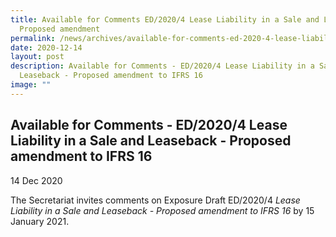 ```yaml
---
title: Available for Comments ED/2020/4 Lease Liability in a Sale and Leaseback
  Proposed amendment
permalink: /news/archives/available-for-comments-ed-2020-4-lease-liability-in-a-sale-and-leaseback-proposed/
date: 2020-12-14
layout: post
description: Available for Comments - ED/2020/4 Lease Liability in a Sale and
  Leaseback - Proposed amendment to IFRS 16
image: ""
---
```

Available for Comments - ED/2020/4 Lease Liability in a Sale and Leaseback - Proposed amendment to IFRS 16
----------------------------------------------------------------------------------------------------------

14 Dec 2020

The Secretariat invites comments on Exposure Draft ED/2020/4 _Lease Liability in a Sale and Leaseback - Proposed amendment to IFRS 16_ by 15 January 2021.